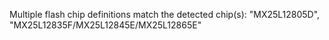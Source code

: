 Multiple flash chip definitions match the detected chip(s): "MX25L12805D", "MX25L12835F/MX25L12845E/MX25L12865E"

